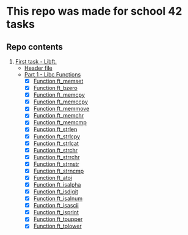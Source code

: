 # This repo was made for school 42 tasks


## Repo contents

1. [First task - Libft.](https://github.com/Stoppery/school_tasks/tree/master/libft)
	- [Header file](https://github.com/Stoppery/school_tasks/blob/master/libft/libft.h)
	- [Part 1 - Libc Functions](https://github.com/Stoppery/school_tasks/tree/master/libft)
		-	[x]	[Function ft_memset](https://github.com/Stoppery/school_tasks/blob/master/libft/ft_memset.c)  
		-	[x]	[Function ft_bzero](https://github.com/Stoppery/school_tasks/blob/master/libft/ft_bzero.c) 
		-	[x]	[Function ft_memcpy](https://github.com/Stoppery/school_tasks/blob/master/libft/ft_memcpy.c)   
		-	[x]	[Function ft_memccpy](https://github.com/Stoppery/school_tasks/blob/master/libft/ft_memccpy.c) 
		-	[x]	[Function ft_memmove](https://github.com/Stoppery/school_tasks/blob/master/libft/ft_memmove.c)  
		-	[x]	[Function ft_memchr](https://github.com/Stoppery/school_tasks/blob/master/libft/ft_memchr.c) 
		-	[x]	[Function ft_memcmp](https://github.com/Stoppery/school_tasks/blob/master/libft/ft_memcmp.c) 
		-	[x]	[Function ft_strlen](https://github.com/Stoppery/school_tasks/blob/master/libft/ft_strlen.c) 
		-	[x]	[Function ft_strlcpy](https://github.com/Stoppery/school_tasks/blob/master/libft/ft_strlcpy.c) 
		-	[x]	[Function ft_strlcat](https://github.com/Stoppery/school_tasks/blob/master/libft/ft_strlcat.c)  
		-	[x]	[Function ft_strchr](https://github.com/Stoppery/school_tasks/blob/master/libft/ft_strchr.c) 
		-	[x]	[Function ft_strrchr](https://github.com/Stoppery/school_tasks/blob/master/libft/ft_strrchr.c) 
		-	[x]	[Function ft_strnstr](https://github.com/Stoppery/school_tasks/blob/master/libft/ft_strnstr.c) 
		-	[x]	[Function ft_strncmp](https://github.com/Stoppery/school_tasks/blob/master/libft/ft_strncmp.c)  
		-	[x]	[Function ft_atoi](https://github.com/Stoppery/school_tasks/blob/master/libft/ft_atoi.c) 
		-	[x]	[Function ft_isalpha](https://github.com/Stoppery/school_tasks/blob/master/libft/ft_isalpha.c) 
		-	[x]	[Function ft_isdigit](https://github.com/Stoppery/school_tasks/blob/master/libft/ft_isdigit.c) 
		-	[x]	[Function ft_isalnum](https://github.com/Stoppery/school_tasks/blob/master/libft/ft_isalnum.c) 
		-	[x]	[Function ft_isascii](https://github.com/Stoppery/school_tasks/blob/master/libft/ft_isascii.c) 
		-	[x]	[Function ft_isprint](https://github.com/Stoppery/school_tasks/blob/master/libft/ft_isprint.c) 
		-	[x]	[Function ft_toupper](https://github.com/Stoppery/school_tasks/blob/master/libft/ft_toupper.c) 
		-	[x]	[Function ft_tolower](https://github.com/Stoppery/school_tasks/blob/master/libft/ft_tolower.c) 
